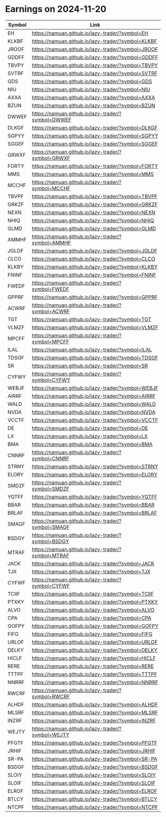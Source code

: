 # Earnings on 2024-11-20

| Symbol | Link |
| ---| --- |
| EH | https://namuan.github.io/lazy-trader/?symbol=EH |
| KLKBF | https://namuan.github.io/lazy-trader/?symbol=KLKBF |
| JROOF | https://namuan.github.io/lazy-trader/?symbol=JROOF |
| GDDFF | https://namuan.github.io/lazy-trader/?symbol=GDDFF |
| TBVPY | https://namuan.github.io/lazy-trader/?symbol=TBVPY |
| SVTRF | https://namuan.github.io/lazy-trader/?symbol=SVTRF |
| GDS | https://namuan.github.io/lazy-trader/?symbol=GDS |
| NIU | https://namuan.github.io/lazy-trader/?symbol=NIU |
| AXXA | https://namuan.github.io/lazy-trader/?symbol=AXXA |
| BZUN | https://namuan.github.io/lazy-trader/?symbol=BZUN |
| DWWEF | https://namuan.github.io/lazy-trader/?symbol=DWWEF |
| DLKGF | https://namuan.github.io/lazy-trader/?symbol=DLKGF |
| SGPYY | https://namuan.github.io/lazy-trader/?symbol=SGPYY |
| SGGEF | https://namuan.github.io/lazy-trader/?symbol=SGGEF |
| GRWXF | https://namuan.github.io/lazy-trader/?symbol=GRWXF |
| FORTY | https://namuan.github.io/lazy-trader/?symbol=FORTY |
| MMS | https://namuan.github.io/lazy-trader/?symbol=MMS |
| MCCHF | https://namuan.github.io/lazy-trader/?symbol=MCCHF |
| TBVPF | https://namuan.github.io/lazy-trader/?symbol=TBVPF |
| GRKZF | https://namuan.github.io/lazy-trader/?symbol=GRKZF |
| NEXN | https://namuan.github.io/lazy-trader/?symbol=NEXN |
| NHIQ | https://namuan.github.io/lazy-trader/?symbol=NHIQ |
| GLMD | https://namuan.github.io/lazy-trader/?symbol=GLMD |
| AMMHF | https://namuan.github.io/lazy-trader/?symbol=AMMHF |
| JGLDF | https://namuan.github.io/lazy-trader/?symbol=JGLDF |
| CLCO | https://namuan.github.io/lazy-trader/?symbol=CLCO |
| KLKBY | https://namuan.github.io/lazy-trader/?symbol=KLKBY |
| FNINF | https://namuan.github.io/lazy-trader/?symbol=FNINF |
| FWEDF | https://namuan.github.io/lazy-trader/?symbol=FWEDF |
| GPPRF | https://namuan.github.io/lazy-trader/?symbol=GPPRF |
| ACWRF | https://namuan.github.io/lazy-trader/?symbol=ACWRF |
| TGT | https://namuan.github.io/lazy-trader/?symbol=TGT |
| VLMZF | https://namuan.github.io/lazy-trader/?symbol=VLMZF |
| MPCFF | https://namuan.github.io/lazy-trader/?symbol=MPCFF |
| ILAL | https://namuan.github.io/lazy-trader/?symbol=ILAL |
| TDSGF | https://namuan.github.io/lazy-trader/?symbol=TDSGF |
| SR | https://namuan.github.io/lazy-trader/?symbol=SR |
| CYFWY | https://namuan.github.io/lazy-trader/?symbol=CYFWY |
| WEBJF | https://namuan.github.io/lazy-trader/?symbol=WEBJF |
| AIRRF | https://namuan.github.io/lazy-trader/?symbol=AIRRF |
| WALD | https://namuan.github.io/lazy-trader/?symbol=WALD |
| NVDA | https://namuan.github.io/lazy-trader/?symbol=NVDA |
| VCCTF | https://namuan.github.io/lazy-trader/?symbol=VCCTF |
| DE | https://namuan.github.io/lazy-trader/?symbol=DE |
| LX | https://namuan.github.io/lazy-trader/?symbol=LX |
| BMA | https://namuan.github.io/lazy-trader/?symbol=BMA |
| CNNRF | https://namuan.github.io/lazy-trader/?symbol=CNNRF |
| STRNY | https://namuan.github.io/lazy-trader/?symbol=STRNY |
| ELORY | https://namuan.github.io/lazy-trader/?symbol=ELORY |
| SMDZF | https://namuan.github.io/lazy-trader/?symbol=SMDZF |
| YGTFF | https://namuan.github.io/lazy-trader/?symbol=YGTFF |
| BBAR | https://namuan.github.io/lazy-trader/?symbol=BBAR |
| BRLAF | https://namuan.github.io/lazy-trader/?symbol=BRLAF |
| SMAGF | https://namuan.github.io/lazy-trader/?symbol=SMAGF |
| BSDGY | https://namuan.github.io/lazy-trader/?symbol=BSDGY |
| MTRAF | https://namuan.github.io/lazy-trader/?symbol=MTRAF |
| JACK | https://namuan.github.io/lazy-trader/?symbol=JACK |
| TJX | https://namuan.github.io/lazy-trader/?symbol=TJX |
| CYFWF | https://namuan.github.io/lazy-trader/?symbol=CYFWF |
| TCIIF | https://namuan.github.io/lazy-trader/?symbol=TCIIF |
| PTXKY | https://namuan.github.io/lazy-trader/?symbol=PTXKY |
| ALVO | https://namuan.github.io/lazy-trader/?symbol=ALVO |
| CPA | https://namuan.github.io/lazy-trader/?symbol=CPA |
| GOFPY | https://namuan.github.io/lazy-trader/?symbol=GOFPY |
| FIFG | https://namuan.github.io/lazy-trader/?symbol=FIFG |
| URLOF | https://namuan.github.io/lazy-trader/?symbol=URLOF |
| DELKY | https://namuan.github.io/lazy-trader/?symbol=DELKY |
| HICLF | https://namuan.github.io/lazy-trader/?symbol=HICLF |
| RERE | https://namuan.github.io/lazy-trader/?symbol=RERE |
| TTTPF | https://namuan.github.io/lazy-trader/?symbol=TTTPF |
| NNRRF | https://namuan.github.io/lazy-trader/?symbol=NNRRF |
| RWCRF | https://namuan.github.io/lazy-trader/?symbol=RWCRF |
| ALHDF | https://namuan.github.io/lazy-trader/?symbol=ALHDF |
| MLSRF | https://namuan.github.io/lazy-trader/?symbol=MLSRF |
| INZRF | https://namuan.github.io/lazy-trader/?symbol=INZRF |
| WEJTY | https://namuan.github.io/lazy-trader/?symbol=WEJTY |
| PFGTF | https://namuan.github.io/lazy-trader/?symbol=PFGTF |
| JRHIF | https://namuan.github.io/lazy-trader/?symbol=JRHIF |
| SR-PA | https://namuan.github.io/lazy-trader/?symbol=SR-PA |
| BSDGF | https://namuan.github.io/lazy-trader/?symbol=BSDGF |
| SLOIY | https://namuan.github.io/lazy-trader/?symbol=SLOIY |
| SLOIF | https://namuan.github.io/lazy-trader/?symbol=SLOIF |
| ELROF | https://namuan.github.io/lazy-trader/?symbol=ELROF |
| BTLCY | https://namuan.github.io/lazy-trader/?symbol=BTLCY |
| NTCPF | https://namuan.github.io/lazy-trader/?symbol=NTCPF |